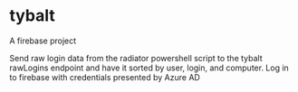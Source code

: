 
# tybalt

A firebase project

Send raw login data from the radiator powershell script to the tybalt rawLogins endpoint and have it sorted by user, login, and computer.
Log in to firebase with credentials presented by Azure AD
